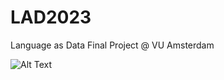 # LAD2023
Language as Data Final Project @ VU Amsterdam

![Alt Text](https://tenor.com/view/anime-hands-laptop-blogging-keyboard-warrior-gif-3415967)
